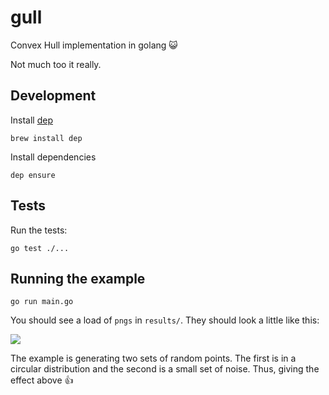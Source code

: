 # gull

Convex Hull implementation in golang 😺

Not much too it really.

## Development

Install [dep](https://github.com/golang/dep)
```
brew install dep
```

Install dependencies
```
dep ensure
```

## Tests

Run the tests:
```
go test ./...
```

## Running the example

```
go run main.go
```

You should see a load of `pngs` in `results/`. They should look a little like this:

![](http://i66.tinypic.com/1z4bvnm.png)

The example is generating two sets of random points. The first is in a circular distribution and the second is a small set of noise. Thus, giving the effect above 👍
